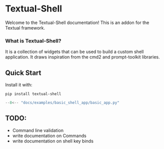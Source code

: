 # Textual-Shell

Welcome to the Textual-Shell documentation! This is an addon for the Textual framework.

### What is Textual-Shell?

It is a collection of widgets that can be used to build a custom shell application. It draws inspiration from the cmd2 and prompt-toolkit libraries. 

## Quick Start

Install it with:
``` 
pip install textual-shell
```

```py title='Basic Shell'
--8<-- "docs/examples/basic_shell_app/basic_app.py"
```

## TODO:

* Command line validation
* write documentation on Commands
* write documentation on shell key binds
